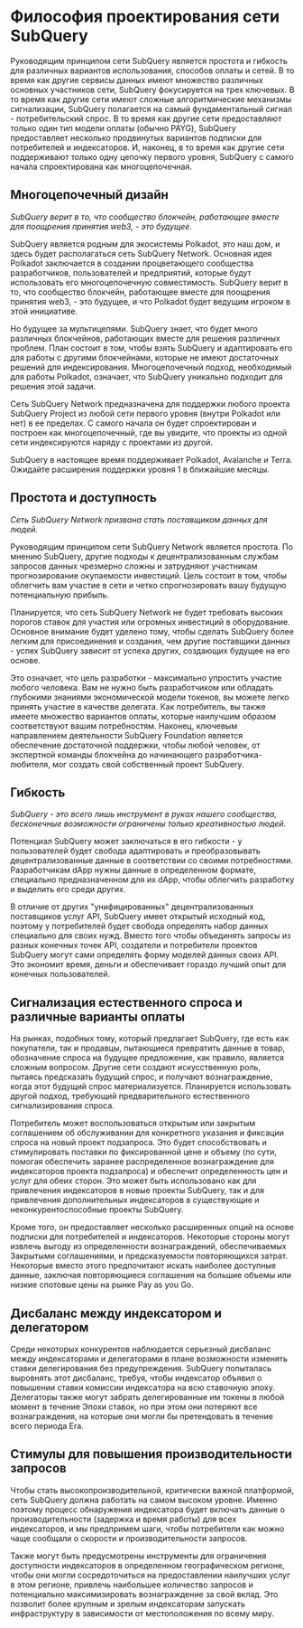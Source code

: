 # Философия проектирования сети SubQuery

Руководящим принципом сети SubQuery является простота и гибкость для различных вариантов использования, способов оплаты и сетей. В то время как другие сервисы данных имеют множество различных основных участников сети, SubQuery фокусируется на трех ключевых. В то время как другие сети имеют сложные алгоритмические механизмы сигнализации, SubQuery полагается на самый фундаментальный сигнал - потребительский спрос. В то время как другие сети предоставляют только один тип модели оплаты (обычно PAYG), SubQuery предоставляет несколько продвинутых вариантов подписки для потребителей и индексаторов. И, наконец, в то время как другие сети поддерживают только одну цепочку первого уровня, SubQuery с самого начала спроектирована как многоцепочечная.

## Многоцепочечный дизайн

*SubQuery верит в то, что сообщество блокчейн, работающее вместе для поощрения принятия web3, - это будущее.*

SubQuery является родным для экосистемы Polkadot, это наш дом, и здесь будет располагаться сеть SubQuery Network. Основная идея Polkadot заключается в создании процветающего сообщества разработчиков, пользователей и предприятий, которые будут использовать его многоцепочечную совместимость. SubQuery верит в то, что сообщество блокчейн, работающее вместе для поощрения принятия web3, - это будущее, и что Polkadot будет ведущим игроком в этой инициативе.

Но будущее за мультицепями. SubQuery знает, что будет много различных блокчейнов, работающих вместе для решения различных проблем. План состоит в том, чтобы взять SubQuery и адаптировать его для работы с другими блокчейнами, которые не имеют достаточных решений для индексирования. Многоцепочечный подход, необходимый для работы Polkadot, означает, что SubQuery уникально подходит для решения этой задачи.

Сеть SubQuery Network предназначена для поддержки любого проекта SubQuery Project из любой сети первого уровня (внутри Polkadot или нет) в ее пределах. С самого начала он будет спроектирован и построен как многоцепочечный, где вы увидите, что проекты из одной сети индексируются наряду с проектами из другой.

SubQuery в настоящее время поддерживает Polkadot, Avalanche и Terra. Ожидайте расширения поддержки уровня 1 в ближайшие месяцы.

## Простота и доступность

*Сеть SubQuery Network призвана стать поставщиком данных для людей.*

Руководящим принципом сети SubQuery Network является простота. По мнению SubQuery, другие подходы к децентрализованным службам запросов данных чрезмерно сложны и затрудняют участникам прогнозирование окупаемости инвестиций. Цель состоит в том, чтобы облегчить вам участие в сети и четко спрогнозировать вашу будущую потенциальную прибыль.

Планируется, что сеть SubQuery Network не будет требовать высоких порогов ставок для участия или огромных инвестиций в оборудование. Основное внимание будет уделено тому, чтобы сделать SubQuery более легким для присоединения и создания, чем другие поставщики данных - успех SubQuery зависит от успеха других, создающих будущее на его основе.

Это означает, что цель разработки - максимально упростить участие любого человека. Вам не нужно быть разработчиком или обладать глубокими знаниями экономической модели токенов, вы можете легко принять участие в качестве делегата. Как потребитель, вы также имеете множество вариантов оплаты, которые наилучшим образом соответствуют вашим потребностям. Наконец, ключевым направлением деятельности SubQuery Foundation является обеспечение достаточной поддержки, чтобы любой человек, от экспертной команды блокчейна до начинающего разработчика-любителя, мог создать свой собственный проект SubQuery.

## Гибкость

*SubQuery - это всего лишь инструмент в руках нашего сообщества, бесконечные возможности ограничены только креативностью людей.*

Потенциал SubQuery может заключаться в его гибкости - у пользователей будет свобода адаптировать и преобразовывать децентрализованные данные в соответствии со своими потребностями. Разработчикам dApp нужны данные в определенном формате, специально предназначенном для их dApp, чтобы облегчить разработку и выделить его среди других.

В отличие от других "унифицированных" децентрализованных поставщиков услуг API, SubQuery имеет открытый исходный код, поэтому у потребителей будет свобода определять набор данных специально для своих нужд. Вместо того чтобы объединять запросы из разных конечных точек API, создатели и потребители проектов SubQuery могут сами определять форму моделей данных своих API. Это экономит время, деньги и обеспечивает гораздо лучший опыт для конечных пользователей.

## Сигнализация естественного спроса и различные варианты оплаты

На рынках, подобных тому, который предлагает SubQuery, где есть как покупатели, так и продавцы, пытающиеся превратить данные в товар, обозначение спроса на будущее предложение, как правило, является сложным вопросом. Другие сети создают искусственную роль, пытаясь предсказать будущий спрос, и получают вознаграждение, когда этот будущий спрос материализуется. Планируется использовать другой подход, требующий предварительного естественного сигнализирования спроса.

Потребитель может воспользоваться открытым или закрытым соглашением об обслуживании для конкретного указания и фиксации спроса на новый проект подзапроса. Это будет способствовать и стимулировать поставки по фиксированной цене и объему (по сути, помогая обеспечить заранее распределенное вознаграждение для индексаторов проекта подзапроса) и обеспечит определенность цен и услуг для обеих сторон. Это может быть использовано как для привлечения индексаторов в новые проекты SubQuery, так и для привлечения дополнительных индексаторов в существующие и неконкурентоспособные проекты SubQuery.

Кроме того, он предоставляет несколько расширенных опций на основе подписки для потребителей и индексаторов. Некоторые стороны могут извлечь выгоду из определенности вознаграждений, обеспечиваемых Закрытыми соглашениями, и предсказуемости повторяющихся затрат. Некоторые вместо этого предпочитают искать наиболее доступные данные, заключая повторяющиеся соглашения на большие объемы или низкие спотовые цены на рынке Pay as you Go.

## Дисбаланс между индексатором и делегатором

Среди некоторых конкурентов наблюдается серьезный дисбаланс между индексаторами и делегаторами в плане возможности изменять ставки делегирования без предупреждения. SubQuery попыталась выровнять этот дисбаланс, требуя, чтобы индексатор объявил о повышении ставки комиссии индексатора на всю ставочную эпоху. Делегаторы также могут забрать делегированные им токены в любой момент в течение Эпохи ставок, но при этом они потеряют все вознаграждения, на которые они могли бы претендовать в течение всего периода Era.

## Стимулы для повышения производительности запросов

Чтобы стать высокопроизводительной, критически важной платформой, сеть SubQuery должна работать на самом высоком уровне. Именно поэтому процесс обнаружения индексатора будет включать данные о производительности (задержка и время работы) для всех индексаторов, и мы предпримем шаги, чтобы потребители как можно чаще сообщали о скорости и производительности запросов.

Также могут быть предусмотрены инструменты для ограничения доступности индексаторов в определенном географическом регионе, чтобы они могли сосредоточиться на предоставлении наилучших услуг в этом регионе, привлечь наибольшее количество запросов и потенциально максимизировать вознаграждение за свой вклад. Это позволит более крупным и зрелым индексаторам запускать инфраструктуру в зависимости от местоположения по всему миру.
